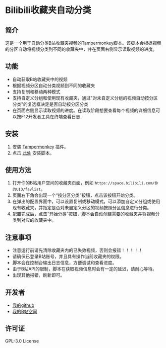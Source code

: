 # Bilibili收藏夹自动分类

## 简介

这是一个用于自动分类B站收藏夹视频的Tampermonkey脚本。该脚本会根据视频的分区自动将视频分类到不同的收藏夹中，并在页面右侧显示读取视频的进度。

## 功能

- 自动获取B站收藏夹中的视频
- 根据视频分区自动分类视频到不同的收藏夹
- 支持复制和移动两种模式
- 支持自定义分组和使用现有收藏夹，通过"对未自定义分组的视频自动按分区分类"的复选框决定是否自动按分区分类
- 在页面右侧显示读取视频的进度。在读取阶段想要查看每个视频的详细信息可以按F12开发者工具在终端查看日志

## 安装

1. 安装 [Tampermonkey](https://www.tampermonkey.net/) 插件。
2. 点击 [此处](https://github.com/jqwgt) 安装脚本。

## 使用方法

1. 打开你的B站用户空间的收藏夹页面，例如 `https://space.bilibili.com/你的UID/favlist`。
2. 页面右下角会出现一个“按分区分类”按钮，点击该按钮开始分类。
3. 在弹出的配置界面中，可以设置复制或移动模式，可以添加自定义分组或使用现有收藏夹，并指定是否对未自定义分区的视频按照分区信息进行分类。
4. 配置完成后，点击“开始分类”按钮，脚本会自动创建需要的收藏夹并将视频分类到对应的收藏夹中。

## 注意事项

- 注意运行前请先清除收藏夹内的已失效视频，否则会报错！！！！！
- 请确保已登录B站账号，并且具有操作当前收藏夹的权限。
- 脚本会在控制台输出日志信息，方便调试和查看进度。
- 由于B站API的限制，脚本在获取视频信息时会有一定的延迟，请耐心等待。
- 出现其他报错，刷新即可。


## 开发者

- [我的github](https://github.com/jqwgt)
- [我的B站空间](https://space.bilibili.com/1937042029)

## 许可证

GPL-3.0 License
